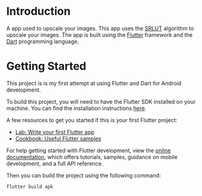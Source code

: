 # Introduction

A app used to upscale your images. This app uses the [SRLUT](https://deepai.org/machine-learning-model/image-upscaling) algorithm to upscale your images. The app is built using the [Flutter](https://flutter.dev/) framework and the [Dart](https://dart.dev/) programming language.

# Getting Started

This project is is my first attempt at using Flutter and Dart for Android development.

To build this project, you will need to have the Flutter SDK installed on your machine. You can find the installation instructions [here](https://flutter.dev/docs/get-started/install).

A few resources to get you started if this is your first Flutter project:

- [Lab: Write your first Flutter app](https://docs.flutter.dev/get-started/codelab)
- [Cookbook: Useful Flutter samples](https://docs.flutter.dev/cookbook)

For help getting started with Flutter development, view the
[online documentation](https://docs.flutter.dev/), which offers tutorials,
samples, guidance on mobile development, and a full API reference.

Then you can build the project using the following command:

```bash
flutter build apk
```
